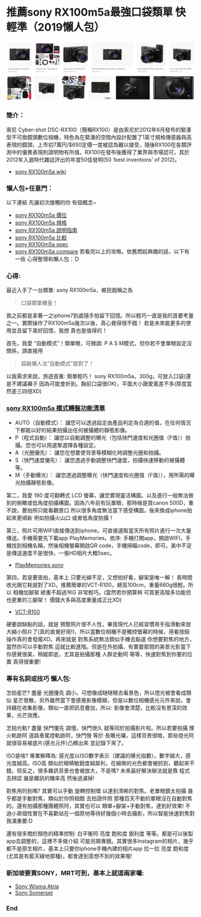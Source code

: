 # 推薦sony RX100m5a最強口袋類單 快輕準（2019懶人包）

![f1](https://github.com/HCH1/blog/blob/master/fig/rx1.png)

### 簡介：
索尼 Cyber-shot DSC-RX100（簡稱RX100）是由索尼於2012年6月發布的緊湊型不可換鏡頭數位相機，特色為在緊湊的空間內設計配置了1英寸規格傳感器與高表現的鏡頭，上市初7萬円/$650定價一度被認為難以接受，隨後RX100在各類評測中的優異表現則證明物有所值。RX100在發布後獲得了業界與市場認可，其於2012年入選時代雜誌評出的年度50佳發明(50 ‘best inventions’ of 2012)。
- [sony RX100m5a wiki](https://www.google.com.tw/search?source=hp&ei=JzIkXMrUB42y9QOcxZ6YAg&q=sony+RX100m5a+wiki)

### 懶人包+任意門：
以下連結 先讓初次接觸的你 有個概念~
- [sony RX100m5a 價位](https://www.google.com.tw/search?source=hp&ei=JzIkXMrUB42y9QOcxZ6YAg&q=sony+RX100m5a+價位)
- [sony RX100m5a 規格](https://www.google.com.tw/search?source=hp&ei=JzIkXMrUB42y9QOcxZ6YAg&q=sony+RX100m5a+規格)
- [sony RX100m5a 說明指南](https://www.google.com.tw/search?source=hp&ei=JzIkXMrUB42y9QOcxZ6YAg&q=sony+RX100m5a+說明指南)
- [sony RX100m5a 比較](https://www.google.com.tw/search?source=hp&ei=JzIkXMrUB42y9QOcxZ6YAg&q=sony+RX100m5a+比較)
- [sony RX100m5a spec](https://www.google.com.tw/search?source=hp&ei=JzIkXMrUB42y9QOcxZ6YAg&q=sony+RX100m5a+spec)
- [sony RX100m5a compare](https://www.google.com.tw/search?source=hp&ei=JzIkXMrUB42y9QOcxZ6YAg&q=sony+RX100m5a+compare)
若看完以上的攻略，依舊燃起興趣的話，以下有一些 心得整理和懶人包：Ｄ

### 心得:
最近入手了一台類單: sony RX100m5a，鄉民戲稱之為
> 口袋類單機皇！

我之前都是拿著一之iphone7到處隨手拍留下回憶。所以輕巧一直是我的首要考量之一。實際操作了RX100m5a幾次以後，真心覺得很不錯！ 若是未來能更多的使用並且留下美好回憶，我想 貴也是值得的！

首先，我愛 “自動模式”！類單眼，可微調: P A S M模式，但你若不會單眼設定沒關係，請直接用
> 超級懶人法”自動模式”就對了！

以我需求來說，旅遊首重: 簡單輕巧！ sony RX100m5a，300g，可放入口袋(還是不建議褲子 因為可能會折到。胸前口袋很OK)，平面大小跟愛風差不多(厚度當然差三四倍XD)

### [sony RX100m5a 模式轉盤功能清單](https://www.google.com.tw/search?source=hp&ei=JzIkXMrUB42y9QOcxZ6YAg&q=sony+RX100m5a+模式轉盤功能清單)
- AUTO（自動模式）： 讓您可以透過設定由產品判定為合適的值，在任何情況下都能以好的結果拍攝出任何被攝體的靜態影像。
- P（程式自動）： 讓您以自動調整的曝光（包括快門速度和光圈值（F值））拍攝。您也可以用選單選擇各種設定。
- A（光圈優先）： 讓您在想要使背景等模糊化時調整光圈和拍攝。
- S（快門速度優先）： 讓您透過手動調整快門速度，拍攝快速移動的被攝體等。
- M（手動曝光）： 讓您透過調整曝光（快門速度和光圈值（F值）），用所需的曝光拍攝靜態影像。

第二，我愛 180 度可翻轉式 LCD 螢幕，讓您實現靈活構圖。以及進行一般無法做到的俯瞰或低角度拍攝構圖。因為六年前有玩單眼，那時候是買canon 500D，重不說，要拍照只能看觀景口 所以很多角度無法當下感受構圖。後來換成iphone拍起來更順新 例如拍攝火山口 或者低角度拍攝！

第三，照片可用WIFI直接傳送到iphone。可直接選取當天所有照片進行一次大量傳送。手機需要先下載app PlayMemories。依序: 手機打開app，開啟WIFI，手機找到相機名稱，然後相機螢幕開啟QR code，手機掃瞄code，即可。美中不足是傳送速度不是很快，一張HD相片大概5sec。
- [PlayMemories sony](https://www.google.com.tw/search?source=hp&ei=JzIkXMrUB42y9QOcxZ6YAg&q=PlayMemories+sony)

第四，若是要夜拍，基本上 只要光線不足，又想拍好看，腳架是唯一解！ 長時間收光跟它耗就對了XD。推薦簡單的VCT-R100，總高100cm，重量660g很輕。所以 相機加腳架 總重不超過1KG 非常輕巧。(當然若你預算夠 可買更高階多功能但也更重的三腳架！ 價錢大多與高度重量成正比XD)
- [VCT-R100](https://www.google.com.tw/search?source=hp&ei=JzIkXMrUB42y9QOcxZ6YAg&q=VCT-R100)

硬要說缺點的話，就是 預覽照片很不人性，畢竟現代人已經習慣用手指滑動來放大縮小照片了(真的直覺好用!)，所以當數位相機不是觸控螢幕的時候，用看按鈕操作真的會發瘋XD。再來就是 對焦系統無法類似手機去點選 你想要對焦的地方，當然你可以手動對焦 這就比較進階。但是在外拍攝，有實霎那間的美景光影當下你感覺很美，稍縱即逝，尤其是拍攝那種 人群走動阿 等等，快速對焦到你要的位置 真得很重要!

### 專有名詞或技巧 懶人包:
怎拍星芒? 盡量 光圈優先 調小。可想像成瞇瞇眼去看景色，所以燈光被會看成類似 星芒發散，另外雖然當下會感覺影像模糊，但是以數位相機感光元件來說，會持續在收集影像，類似一直把訊息疊加，所以: 影像會清楚，比較沒有景深的效果，光芒效應。

怎拍光軌? 盡量 快門優先 調慢。快門很久 就等同於拍攝影片啦。所以若要拍攝 煙火軌跡阿 道路車尾燈軌跡阿，快門慢 等於 長曝光囉，這樣背景很暗，那些燈光阿 就很容易被底片(感光元件)凸顯出來 並記錄下來了。

ISO是啥? 專業解釋為: 感光度以ISO數字表示（建議的曝光指數）。數字越大，感光度越高。ISO高 類似於眼睛敏銳度越犀利，在細微的光色都會被抓到，聽起來不錯，但反之，很多雜訊背景也會被放大，不是嗎? 未來最好解決辦法就是靠 程式去辨認 誰是雜訊的機率高 然後過濾掉!

對焦用的到嗎? 其實可以手動 旋轉控制環 以達到清晰的對焦。老單眼鏡太拍攝 幾乎都是手動對焦，類似於你照相館 去拍證件照 那種百天不動的單眼沒在自動對焦的。還有拍攝那種團體照阿，其實也可以 類單+腳架+手動對焦，達到好效果! 不過小弟個性實在不喜歡站在一個原地等待好幾個小時去攝影，所以智能快速對焦對我滿重要:D

還有很多關於顏色的精準控制: 白平衡阿 亮度 飽和度 銳利度 等等。都是可以後製app去調整的，這裡不多做介紹 可能另開專題。其實很多Instagram的相片，幾乎都不是原生相片，基本上只要你iphone手機內建的相片app 拉一拉 亮度 飽和度(尤其是有藍天綠地那種)，都會達到意想不到的效果喔!

### 新加坡要買SONY，MRT可到，基本上就這兩家囉:
- [Sony Wisma Atria](https://www.google.com.tw/search?source=hp&ei=JzIkXMrUB42y9QOcxZ6YAg&q=Sony+Wisma+Atria)
- [Sony Somerset](https://www.google.com.tw/search?source=hp&ei=JzIkXMrUB42y9QOcxZ6YAg&q=Sony+Somerset)

### End
